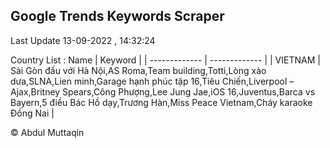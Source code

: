 

## Google Trends Keywords Scraper 
 
Last Update 13-09-2022 , 14:32:24

Country List :
 Name  | Keyword |
| ------------- | ------------- |
| VIETNAM | Sài Gòn đấu với Hà Nội,AS Roma,Team building,Totti,Lòng xào dưa,SLNA,Lien minh,Garage hạnh phúc tập 16,Tiêu Chiến,Liverpool – Ajax,Britney Spears,Công Phượng,Lee Jung Jae,iOS 16,Juventus,Barca vs Bayern,5 điều Bác Hồ dạy,Trương Hàn,Miss Peace Vietnam,Cháy karaoke Đồng Nai |



© Abdul Muttaqin 
